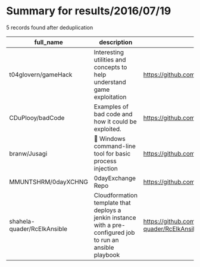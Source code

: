 
# Summary for results/2016/07/19
    
5 records found after deduplication

| full_name | description | html_url | matched_list | matched_count | pushed_at | size | stargazers_count | language | forks_count | vul_ids |
|-----------------------------|-------------------------------------------------------------------------------------------------------------|------------------------------------------------|-----------------------|-----------------|---------------------------|--------|--------------------|------------|---------------|-----------|
| t04glovern/gameHack | Interesting utilities and concepts to help understand game exploitation | https://github.com/t04glovern/gameHack | ['exploit'] | 1 | 2016-07-19 11:18:57+00:00 | 3244 | 1 | C++ | 0 | [] |
| CDuPlooy/badCode | Examples of bad code and how it could be exploited. | https://github.com/CDuPlooy/badCode | ['exploit'] | 1 | 2016-07-19 15:27:49+00:00 | 5 | 0 | C | 0 | [] |
| branw/Jusagi | 💉 Windows command-line tool for basic process injection | https://github.com/branw/Jusagi | ['command injection'] | 1 | 2016-07-19 04:04:05+00:00 | 15 | 1 | C++ | 1 | [] |
| MMUNTSHRM/0dayXCHNG | 0dayExchange Repo | https://github.com/MMUNTSHRM/0dayXCHNG | ['0day'] | 1 | 2016-07-19 22:13:58+00:00 | 0 | 0 | nan | 0 | [] |
| shahela-quader/RcElkAnsible | Cloudformation template that deploys a jenkin instance with a pre-configured job to run an ansible playbook | https://github.com/shahela-quader/RcElkAnsible | ['rce'] | 1 | 2016-07-19 06:56:11+00:00 | 4 | 0 | nan | 0 | [] |
